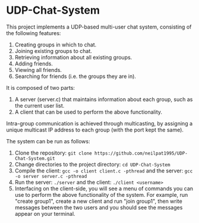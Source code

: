 # UDP-Chat-System
This project implements a UDP-based multi-user chat system, consisting of the following features:
1. Creating groups in which to chat.
2. Joining existing groups to chat.
3. Retrieving information about all existing groups.
4. Adding friends.
5. Viewing all friends.
6. Searching for friends (i.e. the groups they are in).

It is composed of two parts:
1. A server (server.c) that maintains information about each group, such as the current user list.
2. A client that can be used to perform the above functionality.

Intra-group communication is achieved through multicasting, by assigning a unique multicast IP address to each group (with the port kept the same). 

The system can be run as follows:
1. Clone the repository: `git clone https://github.com/neilpat1995/UDP-Chat-System.git`
2. Change directories to the project directory: `cd UDP-Chat-System`
3. Compile the client: `gcc -o client client.c -pthread` and the server: `gcc -o server server.c -pthread`
4. Run the server: `./server` and the client: `./client <username>`
5. Interfacing on the client-side, you will see a menu of commands you can use to perform the above functionality of the system. For example, run "create group1", create a new client and run "join group1", then write messages between the two users and you should see the messages appear on your terminal.
